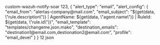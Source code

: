 <integration>
  <name>custom-wazuh-notify-soar</name>
  <rule_id>123,</rule_id>
  <api_key>
    {
      "alert_type": "email",
      "alert_config": {
        "email_from": "alertas-company@mail.com",
        "email_subject": "${get(data, \"rule.description\")} | AgentName: ${get(data, \"agent.name\")} | RuleId: ${get(data, \"rule.id\")}",
        "email_template": "templates/changeme.json.mako",
        "destination_emails": "destination1@email.com,destionation2@email.com",
        "profile": "email_devel"
      }
    }
  </api_key>
  <level>12</level>
  <alert_format>json</alert_format>
</integration>
